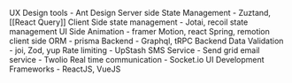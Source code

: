 UX Design tools - Ant Design
Server side State Management - Zuztand, [[React Query]]
Client Side state management - Jotai, recoil state management
UI Side Animation - framer Motion, react Spring, remotion
client side ORM - prisma
Backend - Graphql, tRPC
Backend Data Validation - joi, Zod, yup
Rate limiting - UpStash
SMS Service - Send grid
email service - Twolio
Real time communication - Socket.io
UI Development Frameworks - ReactJS, VueJS
